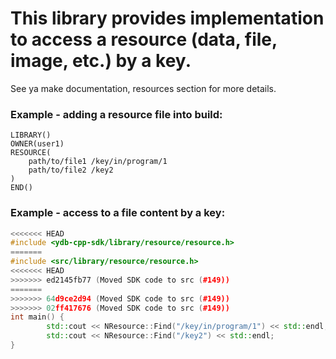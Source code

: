 This library provides implementation to access a resource (data, file, image, etc.) by a key.
=============================================================================================

See ya make documentation, resources section for more details.

### Example - adding a resource file into build:
```
LIBRARY()
OWNER(user1)
RESOURCE(
    path/to/file1 /key/in/program/1
    path/to/file2 /key2
)
END()
```

### Example - access to a file content by a key:
```cpp
<<<<<<< HEAD
#include <ydb-cpp-sdk/library/resource/resource.h>
=======
#include <src/library/resource/resource.h>
<<<<<<< HEAD
>>>>>>> ed2145fb77 (Moved SDK code to src (#149))
=======
>>>>>>> 64d9ce2d94 (Moved SDK code to src (#149))
>>>>>>> 02ff417676 (Moved SDK code to src (#149))
int main() {
        std::cout << NResource::Find("/key/in/program/1") << std::endl;
        std::cout << NResource::Find("/key2") << std::endl;
}
```
